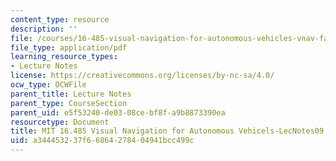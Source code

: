 ```yaml
---
content_type: resource
description: ''
file: /courses/16-485-visual-navigation-for-autonomous-vehicles-vnav-fall-2020/a344453237f66864278404941bcc499c_MIT16_485F20_lec09notes.pdf
file_type: application/pdf
learning_resource_types:
- Lecture Notes
license: https://creativecommons.org/licenses/by-nc-sa/4.0/
ocw_type: OCWFile
parent_title: Lecture Notes
parent_type: CourseSection
parent_uid: e5f53240-de03-08ce-bf8f-a9b8873390ea
resourcetype: Document
title: MIT 16.485 Visual Navigation for Autonomous Vehicels-LecNotes09
uid: a3444532-37f6-6864-2784-04941bcc499c
---
```

